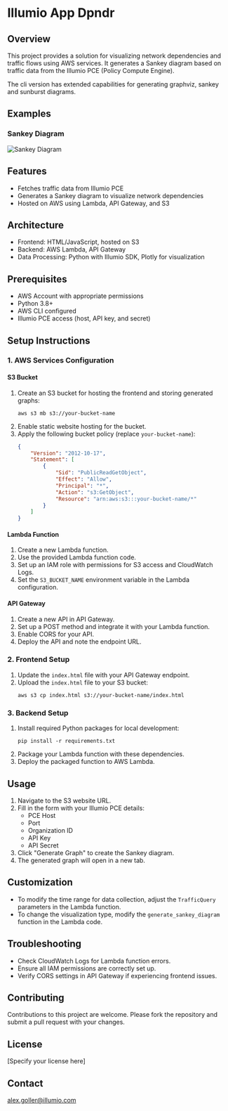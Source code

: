 # Illumio App Dpndr

## Overview
This project provides a solution for visualizing network dependencies and traffic flows using AWS services. It generates a Sankey diagram based on traffic data from the Illumio PCE (Policy Compute Engine).

The cli version has extended capabilities for generating graphviz, sankey and sunburst diagrams.

## Examples

### Sankey Diagram
![Sankey Diagram](../examples/examples_sankey.png)

## Features
- Fetches traffic data from Illumio PCE
- Generates a Sankey diagram to visualize network dependencies
- Hosted on AWS using Lambda, API Gateway, and S3

## Architecture

- Frontend: HTML/JavaScript, hosted on S3
- Backend: AWS Lambda, API Gateway
- Data Processing: Python with Illumio SDK, Plotly for visualization

## Prerequisites

- AWS Account with appropriate permissions
- Python 3.8+
- AWS CLI configured
- Illumio PCE access (host, API key, and secret)

## Setup Instructions

### 1. AWS Services Configuration

#### S3 Bucket
1. Create an S3 bucket for hosting the frontend and storing generated graphs:
   ```
   aws s3 mb s3://your-bucket-name
   ```
2. Enable static website hosting for the bucket.
3. Apply the following bucket policy (replace `your-bucket-name`):
   ```json
   {
       "Version": "2012-10-17",
       "Statement": [
           {
               "Sid": "PublicReadGetObject",
               "Effect": "Allow",
               "Principal": "*",
               "Action": "s3:GetObject",
               "Resource": "arn:aws:s3:::your-bucket-name/*"
           }
       ]
   }
   ```

#### Lambda Function
1. Create a new Lambda function.
2. Use the provided Lambda function code.
3. Set up an IAM role with permissions for S3 access and CloudWatch Logs.
4. Set the `S3_BUCKET_NAME` environment variable in the Lambda configuration.

#### API Gateway
1. Create a new API in API Gateway.
2. Set up a POST method and integrate it with your Lambda function.
3. Enable CORS for your API.
4. Deploy the API and note the endpoint URL.

### 2. Frontend Setup
1. Update the `index.html` file with your API Gateway endpoint.
2. Upload the `index.html` file to your S3 bucket:
   ```
   aws s3 cp index.html s3://your-bucket-name/index.html
   ```

### 3. Backend Setup
1. Install required Python packages for local development:
   ```
   pip install -r requirements.txt
   ```
2. Package your Lambda function with these dependencies.
3. Deploy the packaged function to AWS Lambda.

## Usage
1. Navigate to the S3 website URL.
2. Fill in the form with your Illumio PCE details:
   - PCE Host
   - Port
   - Organization ID
   - API Key
   - API Secret
3. Click "Generate Graph" to create the Sankey diagram.
4. The generated graph will open in a new tab.

## Customization
- To modify the time range for data collection, adjust the `TrafficQuery` parameters in the Lambda function.
- To change the visualization type, modify the `generate_sankey_diagram` function in the Lambda code.

## Troubleshooting
- Check CloudWatch Logs for Lambda function errors.
- Ensure all IAM permissions are correctly set up.
- Verify CORS settings in API Gateway if experiencing frontend issues.

## Contributing
Contributions to this project are welcome. Please fork the repository and submit a pull request with your changes.

## License
[Specify your license here]

## Contact

alex.goller@illumio.com